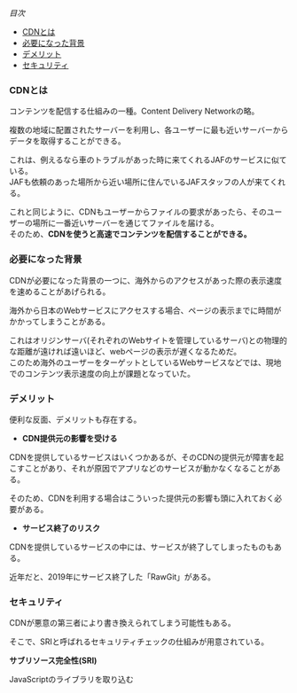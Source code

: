 *目次*
* [CDNとは](#CDNとは)
* [必要になった背景](#必要になった背景)
* [デメリット](#デメリット)
* [セキュリティ](#セキュリティ)

### CDNとは

コンテンツを配信する仕組みの一種。Content Delivery Networkの略。

複数の地域に配置されたサーバーを利用し、各ユーザーに最も近いサーバーからデータを取得することができる。

これは、例えるなら車のトラブルがあった時に来てくれるJAFのサービスに似ている。  
JAFも依頼のあった場所から近い場所に住んでいるJAFスタッフの人が来てくれる。

これと同じように、CDNもユーザーからファイルの要求があったら、そのユーザーの場所に一番近いサーバーを通じてファイルを届ける。  
そのため、**CDNを使うと高速でコンテンツを配信することができる。**

### 必要になった背景

CDNが必要になった背景の一つに、海外からのアクセスがあった際の表示速度を速めることがあげられる。

海外から日本のWebサービスにアクセスする場合、ページの表示までに時間がかかってしまうことがある。

これはオリジンサーバ(それぞれのWebサイトを管理しているサーバ)との物理的な距離が遠ければ遠いほど、webページの表示が遅くなるためだ。  
このため海外のユーザーをターゲットとしているWebサービスなどでは、現地でのコンテンツ表示速度の向上が課題となっていた。

### デメリット

便利な反面、デメリットも存在する。

* **CDN提供元の影響を受ける**

CDNを提供しているサービスはいくつかあるが、そのCDNの提供元が障害を起こすことがあり、それが原因でアプリなどのサービスが動かなくなることがある。

そのため、CDNを利用する場合はこういった提供元の影響も頭に入れておく必要がある。

* **サービス終了のリスク**

CDNを提供しているサービスの中には、サービスが終了してしまったものもある。

近年だと、2019年にサービス終了した「RawGit」がある。

### セキュリティ

CDNが悪意の第三者により書き換えられてしまう可能性もある。

そこで、SRIと呼ばれるセキュリティチェックの仕組みが用意されている。

**サブリソース完全性(SRI)**

JavaScriptのライブラリを取り込む<script>要素には、サブリソース完全性 **(SRI)** と呼ばれる検証機能が備わっている。

SRIとはJavaScriptのライブラリが改ざんされていないかどうかをハッシュ関数を用いて検証する機能のこと。

**SRIの仕組み**

もし第三者によってライブラリが改ざんされることがあれば、ライブラリのハッシュ値が変化してしまうため、危険なライブラリを読み込む前に読み込みエラーとなる。







